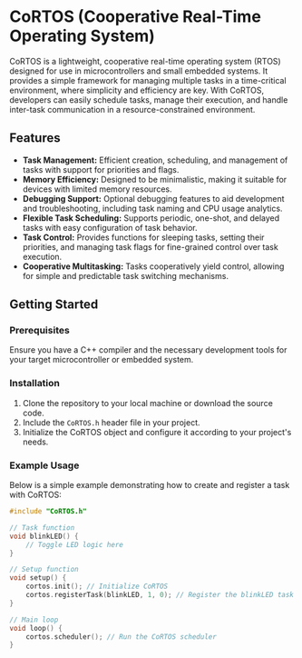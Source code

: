 # CoRTOS (Cooperative Real-Time Operating System)

CoRTOS is a lightweight, cooperative real-time operating system (RTOS) designed for use in microcontrollers and small embedded systems. It provides a simple framework for managing multiple tasks in a time-critical environment, where simplicity and efficiency are key. With CoRTOS, developers can easily schedule tasks, manage their execution, and handle inter-task communication in a resource-constrained environment.

## Features

- **Task Management:** Efficient creation, scheduling, and management of tasks with support for priorities and flags.
- **Memory Efficiency:** Designed to be minimalistic, making it suitable for devices with limited memory resources.
- **Debugging Support:** Optional debugging features to aid development and troubleshooting, including task naming and CPU usage analytics.
- **Flexible Task Scheduling:** Supports periodic, one-shot, and delayed tasks with easy configuration of task behavior.
- **Task Control:** Provides functions for sleeping tasks, setting their priorities, and managing task flags for fine-grained control over task execution.
- **Cooperative Multitasking:** Tasks cooperatively yield control, allowing for simple and predictable task switching mechanisms.

## Getting Started

### Prerequisites

Ensure you have a C++ compiler and the necessary development tools for your target microcontroller or embedded system.

### Installation

1. Clone the repository to your local machine or download the source code.
2. Include the `CoRTOS.h` header file in your project.
3. Initialize the CoRTOS object and configure it according to your project's needs.

### Example Usage

Below is a simple example demonstrating how to create and register a task with CoRTOS:

```cpp
#include "CoRTOS.h"

// Task function
void blinkLED() {
    // Toggle LED logic here
}

// Setup function
void setup() {
    cortos.init(); // Initialize CoRTOS
    cortos.registerTask(blinkLED, 1, 0); // Register the blinkLED task with priority 1
}

// Main loop
void loop() {
    cortos.scheduler(); // Run the CoRTOS scheduler
}
```